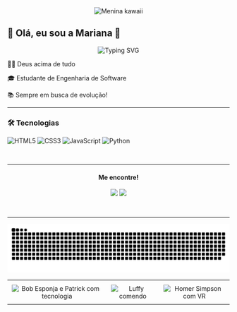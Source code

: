 <div align="center">
  <img src="https://raw.githubusercontent.com/seu-usuario/seu-repo/main/assets/menina-kawaii.png" alt="Menina kawaii" width="250"/>
</div>


## 🌸 Olá, eu sou a Mariana 🌸

<p align="center">
  <img src="https://readme-typing-svg.herokuapp.com?font=Fira+Code&size=22&pause=1000&center=true&vCenter=true&width=600&lines=Apaixonada+por+tecnologia+💖;Estudante+de+Engenharia+de+Software;" alt="Typing SVG" />
</p>

🙏🏻 Deus acima de tudo  

🎓 Estudante de Engenharia de Software

📚 Sempre em busca de evolução!  

---

### 🛠️ Tecnologias 

![HTML5](https://img.shields.io/badge/-HTML5-E34F26?logo=html5&logoColor=fff&style=flat)
![CSS3](https://img.shields.io/badge/-CSS3-1572B6?logo=css3&logoColor=fff&style=flat)
![JavaScript](https://img.shields.io/badge/-JavaScript-F7DF1E?logo=javascript&logoColor=000&style=flat)
![Python](https://img.shields.io/badge/-Python-3776AB?logo=python&logoColor=fff&style=flat)

</div>

</div><br><hr>

<h4 align="center"> Me encontre!</h4>
<div align="center">
<a href = "mailto:carvalho.danielekr@gmail.com"><img src="https://img.shields.io/badge/Gmail-D14836?style=for-the-badge&logo=gmail&logoColor=white" target="_blank"></a>
<a href="[https://www.linkedin.com/in/seu-usuário-linkedln-aqui](https://www.linkedin.com/in/danielekarolinec/)" target="_blank"><img src="https://img.shields.io/badge/-LinkedIn-%230077B5?style=for-the-badge&logo=linkedin&logoColor=white" target="_blank"></a>   
</div>

<br><hr>

<div align="center"> 
          
![](https://github.com/Platane/snk/raw/output/github-contribution-grid-snake.svg)

</div>

<div align="center">
  <table>
    <tr>
      <td align="center" style="padding: 10px;">
        <img src="https://media.giphy.com/media/CTX0ivSQbI78A/giphy.gif" width="280px" alt="Bob Esponja e Patrick com tecnologia"/>
        <br />
      </td>
      <td align="center" style="padding: 10px;">
        <img src="https://media3.giphy.com/media/v1.Y2lkPTc5MGI3NjExN21uZjFwdWR0a3I2aG8xZ2JhcTluYmJkdWsxb2Ntdzd0eGwwOHBiaCZlcD12MV9pbnRlcm5hbF9naWZfYnlfaWQmY3Q9Zw/iixdMr6cSURW/giphy.gif" width="280px" alt="Luffy comendo"/>
        <br />
      </td>
      <td align="center" style="padding: 10px;">
        <img src="https://media.giphy.com/media/xT5LMXA2FClO5yvy80/giphy.gif" width="280px" alt="Homer Simpson com VR"/>
        <br />
      </td>
    </tr>
  </table>
</div>

<br><br>
